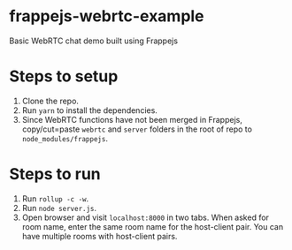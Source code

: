 # frappejs-webrtc-example
Basic WebRTC chat demo built using Frappejs

# Steps to setup
1. Clone the repo.
2. Run `yarn` to install the dependencies.
3. Since WebRTC functions have not been merged in Frappejs, copy/cut=paste `webrtc` and `server` folders in the root of repo to `node_modules/frappejs`.

# Steps to run
1. Run `rollup -c -w`.
2. Run `node server.js`.
3. Open browser and visit `localhost:8000` in two tabs. When asked for room name, enter the same room name for the host-client pair. You can have multiple rooms with host-client pairs.
